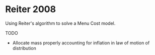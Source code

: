 # Reiter 2008

Using Reiter's algorithm to solve a Menu Cost model.

TODO
- Allocate mass properly accounting for inflation in law of motion of distribution
